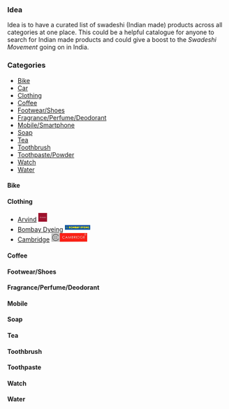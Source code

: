 ### Idea
Idea is to have a curated list of swadeshi (Indian made) products across all categories at one place. This could be a helpful catalogue for anyone to search for Indian made products and could give a boost to the _Swadeshi Movement_ going on in India.

### Categories
- [Bike](#bike)
- [Car](#car)
- [Clothing](#clothing)
- [Coffee](#coffee)
- [Footwear/Shoes](#footwear)
- [Fragrance/Perfume/Deodorant](#fragrance)
- [Mobile/Smartphone](#mobile)
- [Soap](#soap)
- [Tea](#tea)
- [Toothbrush](#toothbrush)
- [Toothpaste/Powder](#toothpaste)
- [Watch](#watch)
- [Water](#water)

#### <a name="bike">Bike</a>
#### <a name="clothing">Clothing</a>
- [Arvind](http://www.arvind.com/) <img src='logo/arvind.png' height='20px'/>
- [Bombay Dyeing](http://www.bombaydyeing.com/) <img src='logo/bombay-dyeing.png' height='20px'/>
- [Cambridge](http://www.cambridgeapparels.com/) <img src='logo/cambridge.jpg' height='20px'/>

#### <a name="coffee">Coffee</a>
#### <a name="footwear">Footwear/Shoes</a>
#### <a name="fragrance">Fragrance/Perfume/Deodorant</a>
#### <a name="mobile">Mobile</a>
#### <a name="soap">Soap</a>
#### <a name="tea">Tea</a>
#### <a name="toothbrush">Toothbrush</a>
#### <a name="toothpaste">Toothpaste</a>
#### <a name="watch">Watch</a>
#### <a name="water">Water</a>
